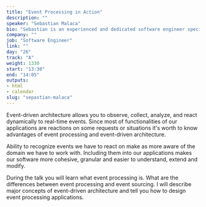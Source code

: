 ```yaml
---
title: "Event Processing in Action"
description: ""
speaker: "Sebastian Malaca"
bio: "Sebastian is an experienced and dedicated software engineer specializing in object-oriented design and programming, software architecture, code quality and agile. His main interest is practical usage of refactoring, testing and software development techniques combined with existing code, both on class and application level. He's also a speaker (JDD, GeeCon, Confitura, Devoxx, etc.), blogger (Let's talk about Java, DZone, JavaCodeGeeks) and trainer and consultant at Sages."
company: ""
job: "Software Engineer"
link: ""
day: "26"
track: "A"
weight: 1330
start: "13:30"
end: "14:05"
outputs:
- html
- calendar
slug: "sepastian-malaca"
---
```


Event-driven architecture allows you to observe, collect, analyze, and react dynamically to real-time events. 
Since most of functionalities of our applications are reactions on some requests or situations it's worth to know advantages of event processing and event-driven architecture. 
 
Ability to recognize events we have to react on make as more aware of the domain we have to work with. Including them into our applications makes our software more cohesive, granular and easier to understand, extend and modify. 

During the talk you will learn what event processing is. What are the differences between event processing and event sourcing. I will describe major concepts of event-driven architecture and tell you how to design event processing applications. 
